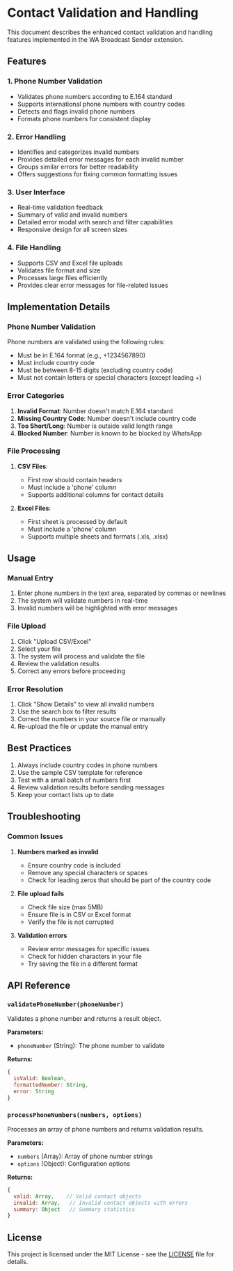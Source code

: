 # Contact Validation and Handling

This document describes the enhanced contact validation and handling features implemented in the WA Broadcast Sender extension.

## Features

### 1. Phone Number Validation
- Validates phone numbers according to E.164 standard
- Supports international phone numbers with country codes
- Detects and flags invalid phone numbers
- Formats phone numbers for consistent display

### 2. Error Handling
- Identifies and categorizes invalid numbers
- Provides detailed error messages for each invalid number
- Groups similar errors for better readability
- Offers suggestions for fixing common formatting issues

### 3. User Interface
- Real-time validation feedback
- Summary of valid and invalid numbers
- Detailed error modal with search and filter capabilities
- Responsive design for all screen sizes

### 4. File Handling
- Supports CSV and Excel file uploads
- Validates file format and size
- Processes large files efficiently
- Provides clear error messages for file-related issues

## Implementation Details

### Phone Number Validation
Phone numbers are validated using the following rules:
- Must be in E.164 format (e.g., +1234567890)
- Must include country code
- Must be between 8-15 digits (excluding country code)
- Must not contain letters or special characters (except leading +)

### Error Categories
1. **Invalid Format**: Number doesn't match E.164 standard
2. **Missing Country Code**: Number doesn't include country code
3. **Too Short/Long**: Number is outside valid length range
4. **Blocked Number**: Number is known to be blocked by WhatsApp

### File Processing
1. **CSV Files**:
   - First row should contain headers
   - Must include a 'phone' column
   - Supports additional columns for contact details

2. **Excel Files**:
   - First sheet is processed by default
   - Must include a 'phone' column
   - Supports multiple sheets and formats (.xls, .xlsx)

## Usage

### Manual Entry
1. Enter phone numbers in the text area, separated by commas or newlines
2. The system will validate numbers in real-time
3. Invalid numbers will be highlighted with error messages

### File Upload
1. Click "Upload CSV/Excel"
2. Select your file
3. The system will process and validate the file
4. Review the validation results
5. Correct any errors before proceeding

### Error Resolution
1. Click "Show Details" to view all invalid numbers
2. Use the search box to filter results
3. Correct the numbers in your source file or manually
4. Re-upload the file or update the manual entry

## Best Practices
1. Always include country codes in phone numbers
2. Use the sample CSV template for reference
3. Test with a small batch of numbers first
4. Review validation results before sending messages
5. Keep your contact lists up to date

## Troubleshooting

### Common Issues
1. **Numbers marked as invalid**
   - Ensure country code is included
   - Remove any special characters or spaces
   - Check for leading zeros that should be part of the country code

2. **File upload fails**
   - Check file size (max 5MB)
   - Ensure file is in CSV or Excel format
   - Verify the file is not corrupted

3. **Validation errors**
   - Review error messages for specific issues
   - Check for hidden characters in your file
   - Try saving the file in a different format

## API Reference

### `validatePhoneNumber(phoneNumber)`
Validates a phone number and returns a result object.

**Parameters:**
- `phoneNumber` (String): The phone number to validate

**Returns:**
```javascript
{
  isValid: Boolean,
  formattedNumber: String,
  error: String
}
```

### `processPhoneNumbers(numbers, options)`
Processes an array of phone numbers and returns validation results.

**Parameters:**
- `numbers` (Array): Array of phone number strings
- `options` (Object): Configuration options

**Returns:**
```javascript
{
  valid: Array,    // Valid contact objects
  invalid: Array,   // Invalid contact objects with errors
  summary: Object   // Summary statistics
}
```

## License
This project is licensed under the MIT License - see the [LICENSE](LICENSE) file for details.
